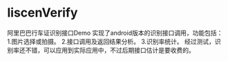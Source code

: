 # liscenVerify
阿里巴巴行车证识别接口Demo
实现了android版本的识别接口调用，功能包括：
1.图片选择或拍摄。
2.接口调用及返回结果分析。
3.识别率统计。
经过测试，识别率还不错，可以应用到实际应用中，不过后期接口估计是要收费的。
